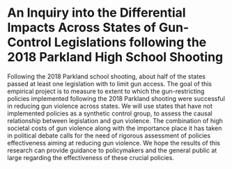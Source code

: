 # An Inquiry into the Differential Impacts Across States of Gun-Control Legislations following the 2018 Parkland High School Shooting

Following the 2018 Parkland school shooting, about half of the states passed at least one legislation with to limit gun access. The goal of this empirical project is to measure to extent to which the gun-restricting policies implemented following the 2018 Parkland shooting were successful in reducing gun violence across states. We will use states that have not implemented policies as a synthetic control group, to assess the causal relationship between legislation and gun violence. The combination of high societal costs of gun violence along with the importance place it has taken in political debate calls for the need of rigorous assessment of policies effectiveness aiming at reducing gun violence. We hope the results of this research can provide guidance to policymakers and the general public at large regarding the effectiveness of these crucial policies.
